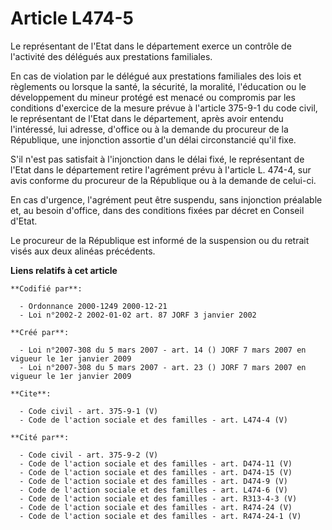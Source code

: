 # Article L474-5

Le représentant de l'Etat dans le département exerce un contrôle de l'activité des délégués aux prestations familiales. 

En cas de violation par le délégué aux prestations familiales des lois et règlements ou lorsque la santé, la sécurité, la
moralité, l'éducation ou le développement du mineur protégé est menacé ou compromis par les conditions d'exercice de la
mesure prévue à l'article 375-9-1 du code civil, le représentant de l'Etat dans le département, après avoir entendu
l'intéressé, lui adresse, d'office ou à la demande du procureur de la République, une injonction assortie d'un délai
circonstancié qu'il fixe. 

S'il n'est pas satisfait à l'injonction dans le délai fixé, le représentant de l'Etat dans le département retire l'agrément
prévu à l'article L. 474-4, sur avis conforme du procureur de la République ou à la demande de celui-ci. 

En cas d'urgence, l'agrément peut être suspendu, sans injonction préalable et, au besoin d'office, dans des conditions fixées
par décret en Conseil d'Etat. 

Le procureur de la République est informé de la suspension ou du retrait visés aux deux alinéas précédents.

**Liens relatifs à cet article**

	**Codifié par**:

	  - Ordonnance 2000-1249 2000-12-21
	  - Loi n°2002-2 2002-01-02 art. 87 JORF 3 janvier 2002

	**Créé par**:

	  - Loi n°2007-308 du 5 mars 2007 - art. 14 () JORF 7 mars 2007 en vigueur le 1er janvier 2009
	  - Loi n°2007-308 du 5 mars 2007 - art. 23 () JORF 7 mars 2007 en vigueur le 1er janvier 2009

	**Cite**:

	  - Code civil - art. 375-9-1 (V)
	  - Code de l'action sociale et des familles - art. L474-4 (V)

	**Cité par**:

	  - Code civil - art. 375-9-2 (V)
	  - Code de l'action sociale et des familles - art. D474-11 (V)
	  - Code de l'action sociale et des familles - art. D474-15 (V)
	  - Code de l'action sociale et des familles - art. D474-9 (V)
	  - Code de l'action sociale et des familles - art. L474-6 (V)
	  - Code de l'action sociale et des familles - art. R313-4-3 (V)
	  - Code de l'action sociale et des familles - art. R474-24 (V)
	  - Code de l'action sociale et des familles - art. R474-24-1 (V)
